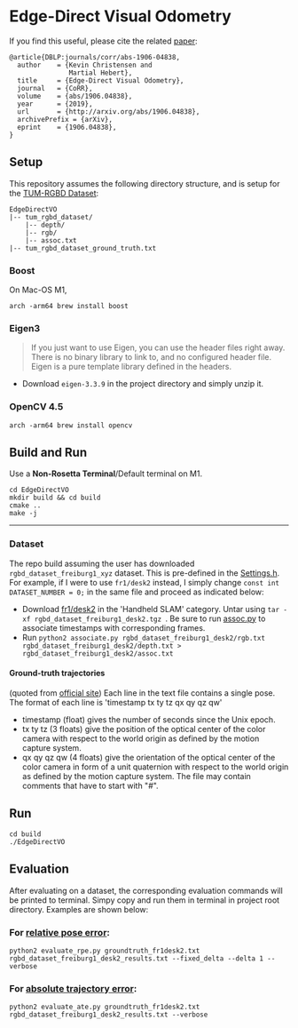 # Edge-Direct Visual Odometry
If you find this useful, please cite the related [paper](https://arxiv.org/pdf/1906.04838.pdf):
```
@article{DBLP:journals/corr/abs-1906-04838,
  author    = {Kevin Christensen and
               Martial Hebert},
  title     = {Edge-Direct Visual Odometry},
  journal   = {CoRR},
  volume    = {abs/1906.04838},
  year      = {2019},
  url       = {http://arxiv.org/abs/1906.04838},
  archivePrefix = {arXiv},
  eprint    = {1906.04838},
}
```
## Setup
This repository assumes the following directory structure, and is setup for the [TUM-RGBD Dataset](https://vision.in.tum.de/data/datasets/rgbd-dataset):
```
EdgeDirectVO
|-- tum_rgbd_dataset/
    |-- depth/
    |-- rgb/
    |-- assoc.txt
|-- tum_rgbd_dataset_ground_truth.txt
```

### Boost
On Mac-OS M1,
```console
arch -arm64 brew install boost
```

### Eigen3
> If you just want to use Eigen, you can use the header files right away. There is no binary library to link to, and no configured header file. Eigen is a pure template library defined in the headers.
- Download `eigen-3.3.9` in the project directory and simply unzip it.

### OpenCV 4.5
```
arch -arm64 brew install opencv
```

## Build and Run
Use a **Non-Rosetta Terminal**/Default terminal on M1.
```
cd EdgeDirectVO
mkdir build && cd build
cmake ..
make -j
```

---

### Dataset
The repo build assuming the user has downloaded `rgbd_dataset_freiburg1_xyz` dataset. This is pre-defined in the [Settings.h](include/Settings.h). For example, if I were to use `fr1/desk2` instead, I simply change  `const int DATASET_NUMBER = 0;` in the same file and proceed as indicated below:
- Download [fr1/desk2](https://vision.in.tum.de/data/datasets/rgbd-dataset/download#) in the 'Handheld SLAM' category. Untar using `tar -xf rgbd_dataset_freiburg1_desk2.tgz `.
Be sure to run [assoc.py](https://vision.in.tum.de/data/datasets/rgbd-dataset) to associate timestamps with corresponding frames.
- Run `python2 associate.py rgbd_dataset_freiburg1_desk2/rgb.txt rgbd_dataset_freiburg1_desk2/depth.txt > rgbd_dataset_freiburg1_desk2/assoc.txt`

#### Ground-truth trajectories
(quoted from [official site](https://vision.in.tum.de/data/datasets/rgbd-dataset/file_formats))
Each line in the text file contains a single pose.
The format of each line is 'timestamp tx ty tz qx qy qz qw'
* timestamp (float) gives the number of seconds since the Unix epoch.
* tx ty tz (3 floats) give the position of the optical center of the color camera with respect to the world origin as defined by the motion capture system.
* qx qy qz qw (4 floats) give the orientation of the optical center of the color camera in form of a unit quaternion with respect to the world origin as defined by the motion capture system.
The file may contain comments that have to start with "#".


## Run
```
cd build
./EdgeDirectVO
```

## Evaluation
After evaluating on a dataset, the corresponding evaluation commands will be printed to terminal.  Simpy copy and run them in terminal in project root directory.  Examples are shown below:

### For [relative pose error](https://vision.in.tum.de/data/datasets/rgbd-dataset/tools):
```
python2 evaluate_rpe.py groundtruth_fr1desk2.txt rgbd_dataset_freiburg1_desk2_results.txt --fixed_delta --delta 1 --verbose
```
### For [absolute trajectory error](https://vision.in.tum.de/data/datasets/rgbd-dataset/tools):
```
python2 evaluate_ate.py groundtruth_fr1desk2.txt rgbd_dataset_freiburg1_desk2_results.txt --verbose
```
